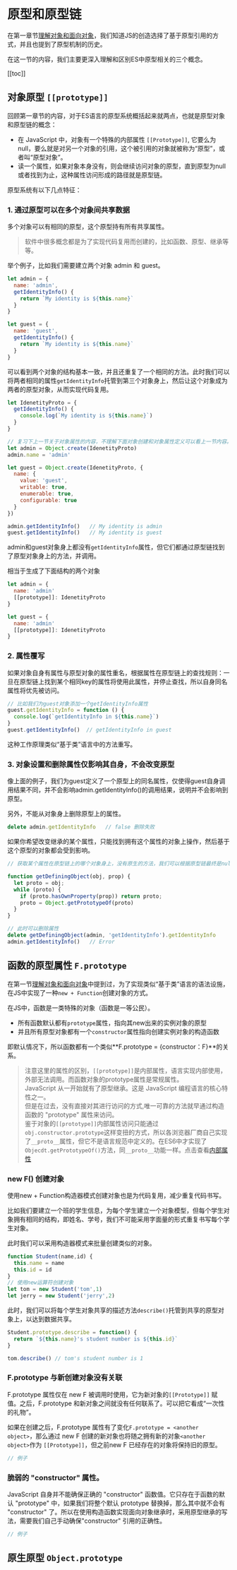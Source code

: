 # 原型和原型链


在第一章节[理解对象和面向对象](/ES/oop-0-index)，我们知道JS的创造选择了基于原型引用的方式，并且也提到了原型机制的历史。

在这一节的内容，我们主要更深入理解和区别ES中原型相关的三个概念。

[[toc]]

## 对象原型 `[[prototype]]`

回顾第一章节的内容，对于ES语言的原型系统概括起来就两点，也就是原型对象和原型链的概念：

- 在 JavaScript 中，对象有一个特殊的内部属性 `[[Prototype]]`, 它要么为 null，要么就是对另一个对象的引用，这个被引用的对象就被称为“原型”，或者叫“原型对象”。
- 读一个属性，如果对象本身没有，则会继续访问对象的原型，直到原型为null或者找到为止，这种属性访问形成的路径就是原型链。


原型系统有以下几点特征：

### 1. 通过原型可以在多个对象间共享数据

多个对象可以有相同的原型，这个原型持有所有共享属性。

> 软件中很多概念都是为了实现代码复用而创建的，比如函数、原型、继承等等。

举个例子，比如我们需要建立两个对象 admin 和 guest。

```js
let admin = {
  name: 'admin',
  getIdentityInfo() {
    return `My identity is ${this.name}`
  }
}

let guest = {
  name: 'guest',
  getIdentityInfo() {
    return `My identity is ${this.name}`
  }
}
```
可以看到两个对象的结构基本一致，并且还重复了一个相同的方法。此时我们可以将两者相同的属性`getIdentityInfo`托管到第三个对象身上，然后让这个对象成为两者的原型对象，从而实现代码复用。

```js
let IdenetityProto = {
  getIdentityInfo() {
    console.log(`My identity is ${this.name}`)
  }
}

// 复习下上一节关于对象属性的内容，不理解下面对象创建和对象属性定义可以看上一节内容。
let admin = Object.create(IdenetityProto)
admin.name = 'admin'

let guest = Object.create(IdenetityProto, {
  name: {
    value: 'guest',
    writable: true,
    enumerable: true,
    configurable: true
  }
})

admin.getIdentityInfo()   // My identity is admin
guest.getIdentityInfo()   // My identity is guest
```
admin和guest对象身上都没有`getIdentityInfo`属性，但它们都通过原型链找到了原型对象身上的方法，并调用。

相当于生成了下面结构的两个对象
```js
let admin = {
  name: 'admin'
  [[prototype]]: IdenetityProto
}

let guest = {
  name: 'admin'
  [[prototype]]: IdenetityProto
}
```

### 2. 属性覆写

如果对象自身有属性与原型对象的属性重名，根据属性在原型链上的查找规则：一旦在原型链上找到某个相同key的属性将使用此属性，并停止查找，所以自身同名属性将优先被访问。

```js
// 比如我们为guest对象添加一个getIdentityInfo属性
guest.getIdentityInfo = function () {
  console.log(`getIdentityInfo in ${this.name}`)
}
guest.getIdentityInfo()  // getIdentityInfo in guest
```
这种工作原理类似“基于类”语言中的方法重写。

### 3. 对象设置和删除属性仅影响其自身，不会改变原型

像上面的例子，我们为guest定义了一个原型上的同名属性，仅使得guest自身调用结果不同，并不会影响admin.getIdentityInfo()的调用结果，说明并不会影响到原型。

另外，不能从对象身上删除原型上的属性。
```js
delete admin.getIdentityInfo   // false 删除失败
```

如果你希望改变继承的某个属性，只能找到拥有这个属性的对象上操作，然后基于这个原型的对象都会受到影响。

```js
// 获取某个属性在原型链上的哪个对象身上，没有原生的方法，我们可以根据原型链最终是null来自己定义一个函数

function getDefiningObject(obj, prop) {
  let proto = obj;
  while (proto) {
    if (proto.hasOwnProperty(prop)) return proto;
    proto = Object.getPrototypeOf(proto)
  }
}

// 此时可以删除属性
delete getDefiningObject(admin, 'getIdentityInfo').getIdentityInfo
admin.getIdentityInfo()   // Error
```

## 函数的原型属性 `F.prototype`

在第一节[理解对象和面向对象](/ES/oop-0-index.html#面向对象编程)中提到过，为了实现类似“基于类”语言的语法设施，在JS中实现了一种`new + Function`创建对象的方式。

在JS中，函数是一类特殊的对象（函数是一等公民）。

- 所有函数默认都有`prototype`属性，指向其new出来的实例对象的原型
- 并且所有原型对象都有一个`constructor`属性指向创建实例对象的构造函数

即默认情况下，所以函数都有一个类似**F.prototype = {constructor：F}**的关系。

> 注意这里的属性的区别，`[[prototype]]`是内部属性，语言实现内部使用，外部无法调用。而函数对象的prototype属性是常规属性。<br> JavaScript 从一开始就有了原型继承。这是 JavaScript 编程语言的核心特性之一。<br>但是在过去，没有直接对其进行访问的方式,唯一可靠的方法就早通过构造函数的 "prototype" 属性来访问。<br>鉴于对象的`[[prototype]]`内部属性访问只能通过`obj.constructor.prototype`这样变扭的方式，所以各浏览器厂商自己实现了`__proto__`属性，但它不是语言规范中定义的。在ES6中才实现了`Objecdt.getPrototypeOf()`方法，同`__proto__`功能一样。点击查看[内部属性](/ES/oop-2-object-property.html#内部属性-internal-properties)

### new F() 创建对象

使用new + Function构造器模式创建对象也是为代码复用，减少重复代码书写。

比如我们要建立一个班的学生信息，为每个学生建立一个对象模型，但每个学生对象拥有相同的结构，即姓名、学号，我们不可能采用字面量的形式重复书写每个学生对象。

此时我们可以采用构造器模式来批量创建类似的对象。

```js
function Student(name,id) {
  this.name = name
  this.id = id
}
// 使用new运算符创建对象
let tom = new Student('tom',1)
let jerry = new Student('jerry',2)
```
此时，我们可以将每个学生对象共享的描述方法`describe()`托管到共享的原型对象上，以达到数据共享。

```js
Student.prototype.describe = function() {
  return `${this.name}'s student number is ${this.id}`
}

tom.describe() // tom's student number is 1
```


### F.prototype 与新创建对象没有关联

F.prototype 属性仅在 new F 被调用时使用，它为新对象的`[[Prototype]]` 赋值。之后，F.prototype 和新对象之间就没有任何联系了。可以把它看成“一次性的礼物”。

如果在创建之后，F.prototype 属性有了变化`F.prototype = <another object>`，那么通过 new F 创建的新对象也将随之拥有新的对象`<another object>`作为 `[[Prototype]]`，但之前new F 已经存在的对象将保持旧的原型。

```js
// 例子
```


### 脆弱的 "constructor" 属性。

JavaScript 自身并不能确保正确的 "constructor" 函数值。它只存在于函数的默认 "prototype" 中，如果我们将整个默认 prototype 替换掉，那么其中就不会有 "constructor" 了。所以在使用构造函数实现面向对象继承时，采用原型继承的写法，需要我们自己手动确保"constructor" 引用的正确性。

```js
// 例子
```

## 原生原型 `Object.prototype`

